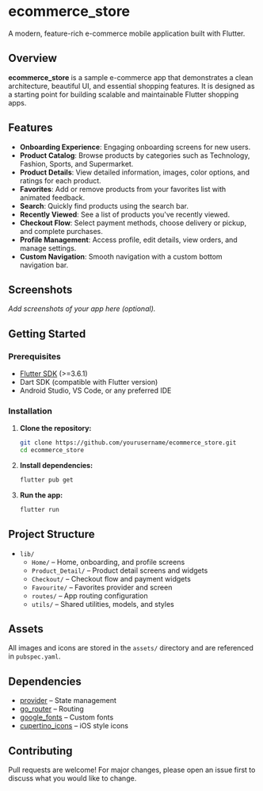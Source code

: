 # ecommerce_store

A modern, feature-rich e-commerce mobile application built with Flutter.

## Overview

**ecommerce_store** is a sample e-commerce app that demonstrates a clean architecture, beautiful UI, and essential shopping features. It is designed as a starting point for building scalable and maintainable Flutter shopping apps.

## Features

- **Onboarding Experience**: Engaging onboarding screens for new users.
- **Product Catalog**: Browse products by categories such as Technology, Fashion, Sports, and Supermarket.
- **Product Details**: View detailed information, images, color options, and ratings for each product.
- **Favorites**: Add or remove products from your favorites list with animated feedback.
- **Search**: Quickly find products using the search bar.
- **Recently Viewed**: See a list of products you've recently viewed.
- **Checkout Flow**: Select payment methods, choose delivery or pickup, and complete purchases.
- **Profile Management**: Access profile, edit details, view orders, and manage settings.
- **Custom Navigation**: Smooth navigation with a custom bottom navigation bar.

## Screenshots

_Add screenshots of your app here (optional)._

## Getting Started

### Prerequisites

- [Flutter SDK](https://flutter.dev/docs/get-started/install) (>=3.6.1)
- Dart SDK (compatible with Flutter version)
- Android Studio, VS Code, or any preferred IDE

### Installation

1. **Clone the repository:**
   ```bash
   git clone https://github.com/yourusername/ecommerce_store.git
   cd ecommerce_store
   ```

2. **Install dependencies:**
   ```bash
   flutter pub get
   ```

3. **Run the app:**
   ```bash
   flutter run
   ```

## Project Structure

- `lib/`
  - `Home/` – Home, onboarding, and profile screens
  - `Product_Detail/` – Product detail screens and widgets
  - `Checkout/` – Checkout flow and payment widgets
  - `Favourite/` – Favorites provider and screen
  - `routes/` – App routing configuration
  - `utils/` – Shared utilities, models, and styles

## Assets

All images and icons are stored in the `assets/` directory and are referenced in `pubspec.yaml`.

## Dependencies

- [provider](https://pub.dev/packages/provider) – State management
- [go_router](https://pub.dev/packages/go_router) – Routing
- [google_fonts](https://pub.dev/packages/google_fonts) – Custom fonts
- [cupertino_icons](https://pub.dev/packages/cupertino_icons) – iOS style icons

## Contributing

Pull requests are welcome! For major changes, please open an issue first to discuss what you would like to change.
 